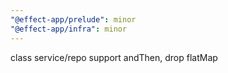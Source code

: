 ```yaml
---
"@effect-app/prelude": minor
"@effect-app/infra": minor
---
```


class service/repo support andThen, drop flatMap
